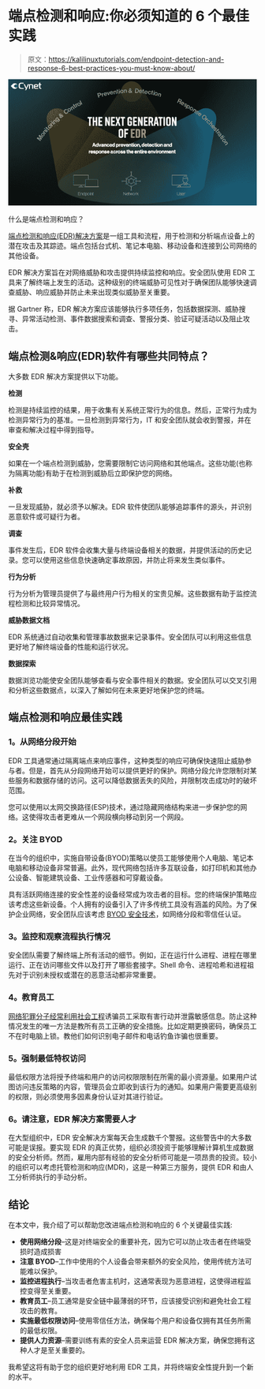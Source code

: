 # 端点检测和响应:你必须知道的 6 个最佳实践

> 原文：<https://kalilinuxtutorials.com/endpoint-detection-and-response-6-best-practices-you-must-know-about/>

[![Endpoint Detection and Response: 6 Best Practices You Must Know About](img//9769b31a206ef6597bb20e2bc2c7b769.png "Endpoint Detection and Response: 6 Best Practices You Must Know About")](https://1.bp.blogspot.com/-A_SmwmUr41Q/YL-x_xOqNVI/AAAAAAAANkM/NQkaYMjlGtIO51WpGhqUJqBRhajYfMJvACLcBGAsYHQ/s16000/EDR.PNG)

什么是端点检测和响应？

[端点检测和响应(EDR)解决方案](https://www.cynet.com/endpoint-protection-and-edr/top-6-edr-tools-compared/)是一组工具和流程，用于检测和分析端点设备上的潜在攻击及其踪迹。端点包括台式机、笔记本电脑、移动设备和连接到公司网络的其他设备。

EDR 解决方案旨在对网络威胁和攻击提供持续监控和响应。安全团队使用 EDR 工具来了解终端上发生的活动。这种级别的终端威胁可见性对于确保团队能够快速调查威胁、响应威胁并防止未来出现类似威胁至关重要。

据 Gartner 称，EDR 解决方案应该能够执行多项任务，包括数据探测、威胁搜寻、异常活动检测、事件数据搜索和调查、警报分类、验证可疑活动以及阻止攻击。

## **端点检测&响应(EDR)软件有哪些共同特点？**

大多数 EDR 解决方案提供以下功能。

**检测**

检测是持续监控的结果，用于收集有关系统正常行为的信息。然后，正常行为成为检测异常行为的基准。一旦检测到异常行为，IT 和安全团队就会收到警报，并在审查和解决过程中得到指导。

**安全壳**

如果在一个端点检测到威胁，您需要限制它访问网络和其他端点。这些功能(也称为隔离功能)有助于在检测到威胁后立即保护您的网络。

**补救**

一旦发现威胁，就必须予以解决。EDR 软件使团队能够追踪事件的源头，并识别恶意软件或可疑行为者。

**调查**

事件发生后，EDR 软件会收集大量与终端设备相关的数据，并提供活动的历史记录。您可以使用这些信息快速确定事故原因，并防止将来发生类似事件。

**行为分析**

行为分析为管理员提供了与最终用户行为相关的宝贵见解。这些数据有助于监控流程检测和比较异常情况。

**威胁数据文档**

EDR 系统通过自动收集和管理事故数据来记录事件。安全团队可以利用这些信息更好地了解终端设备的性能和运行状况。

**数据探索**

数据浏览功能使安全团队能够查看与安全事件相关的数据。安全团队可以交叉引用和分析这些数据点，以深入了解如何在未来更好地保护您的终端。

## **端点检测和响应最佳实践**

### **1。从网络分段开始**

EDR 工具通常通过隔离端点来响应事件，这种类型的响应可确保快速阻止威胁参与者。但是，首先从分段网络开始可以提供更好的保护。网络分段允许您限制对某些服务和数据存储的访问。这可以降低数据丢失的风险，并限制攻击成功时的破坏范围。

您可以使用以太网交换路径(ESP)技术，通过隐藏网络结构来进一步保护您的网络。这使得攻击者更难从一个网段横向移动到另一个网段。

### **2。关注 BYOD**

在当今的组织中，实施自带设备(BYOD)策略以使员工能够使用个人电脑、笔记本电脑和移动设备非常普遍。此外，现代网络包括许多互联设备，如打印机和其他办公设备、智能建筑设备、工业传感器和可穿戴设备。

具有活跃网络连接的安全性差的设备经常成为攻击者的目标。您的终端保护策略应该考虑这些新设备。个人拥有的设备引入了许多传统工具没有涵盖的风险。为了保护企业网络，安全团队应该考虑 [BYOD 安全技术](https://www.hysolate.com/learn/byod/byod-security-threats-security-measures-and-best-practices/)，如网络分段和零信任认证。

### **3。监控和观察流程执行情况**

安全团队需要了解终端上所有活动的细节。例如，正在运行什么进程、进程在哪里运行、正在访问哪些文件以及打开了哪些套接字。Shell 命令、进程哈希和进程祖先对于识别未授权或潜在的恶意活动都非常重要。

### **4。教育员工**

[网络犯罪分子经常利用社会工程](https://www.exabeam.com/information-security/social-engineering/)诱骗员工采取有害行动并泄露敏感信息。防止这种情况发生的唯一方法是教所有员工正确的安全措施。比如定期更换密码，确保员工不在时电脑上锁。教他们如何识别电子邮件和电话钓鱼诈骗也很重要。

### **5。强制最低特权访问**

最低权限方法将授予终端和用户的访问权限限制在所需的最小资源量。如果用户试图访问违反策略的内容，管理员会立即收到该行为的通知。如果用户需要更高级别的权限，则必须使用多因素身份认证对其进行验证。

### **6。请注意，EDR 解决方案需要人才**

在大型组织中，EDR 安全解决方案每天会生成数千个警报。这些警告中的大多数可能是误报。要实现 EDR 的真正优势，组织必须投资于能够理解计算机生成数据的安全分析师。然而，雇用内部有经验的安全分析师可能是一项昂贵的投资。较小的组织可以考虑托管检测和响应(MDR)，这是一种第三方服务，提供 EDR 和由人工分析师执行的手动分析。

## **结论**

在本文中，我介绍了可以帮助您改进端点检测和响应的 6 个关键最佳实践:

*   **使用网络分段**–这是对终端安全的重要补充，因为它可以防止攻击者在终端受损时造成损害
*   **注意 BYOD**–工作中使用的个人设备会带来额外的安全风险，使用传统方法可能难以保护。
*   **监控进程执行**–当攻击者危害主机时，这通常表现为恶意进程，这使得进程监控变得至关重要。
*   **教育员工**–员工通常是安全链中最薄弱的环节，应该接受识别和避免社会工程攻击的教育。
*   **实施最低权限访问**–使用零信任方法，确保每个用户和设备仅拥有其任务所需的最低权限。
*   **提供人力资源**–需要训练有素的安全人员来运营 EDR 解决方案，确保您拥有这种人才是至关重要的。

我希望这将有助于您的组织更好地利用 EDR 工具，并将终端安全性提升到一个新的水平。